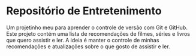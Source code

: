 # Repositório de Entretenimento
Um projetinho meu para aprender o controle de versão com Git e GitHub.
Este projeto contém uma lista de recomendações de filmes, séries e livros que quero assistir e ler. A ideia é manter o controle de minhas recomendações e atualizações sobre o que gosto de assistir e ler.